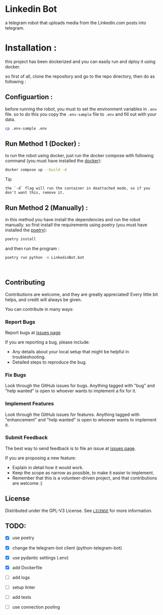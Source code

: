 # Linkedin Bot
a telegram robot that uploads media from the Linkedin.com posts into telegram.


# Installation :
this project has been dockerized and you can easily run and dploy it using docker.

so first of all, clone the repository and go to the repo directory, then do as following :


## Configuartion :  
before running the robot, you must to set the environment variables in `.env` file. so to do this you copy the `.env-sample` file to `.env` and fill out with your data.
```bash
cp .env-sample .env
```

## Run Method 1 (Docker) :
to run the robot using docker, just run the docker compose with following command (you must have installed the [docker](https://docs.docker.com/engine/install/)):
```bash
docker compose up --build -d
```

> [!TIP]
    the `-d` flag will run the container in deattached mode, so if you don't want this, remove it.


## Run Method 2 (Manually) :
in this method you have install the dependencies and run the robot manually.
so first install the requirements using poetry (you must have installed the [poetry](https://python-poetry.org/)):  
```bash
poetry install
```
<!-- - `api_id` and `api_hash` : get your api detail from https://my.telegram.org/auth
- `bot_token` : get your robot token from [@BotFather](https://t.me/BotFather) (or if you don't have, make one there)
- `proxy` : the proxy is `None` by default but if you want to connect to the telegram with proxy, here is the proxy template that you can replace it with your data.
```python
 proxy = {
     "scheme": "socks5",  # "socks4", "socks5" and "http" are supported
     "hostname": "11.22.33.44",
     "port": 1234,
     "username": "username",
     "password": "password"
 }
 ``` -->
 
and then run the program :
```bash
poetry run python -m LinkedinBot.bot
```
<br>

<!-- CONTRIBUTING -->

## Contributing

Contributions are welcome, and they are greatly appreciated! Every little bit helps, and credit will always be given.

You can contribute in many ways:
### Report Bugs

Report bugs at [issues page][repo-url]

If you are reporting a bug, please include:
- Any details about your local setup that might be helpful in troubleshooting.
- Detailed steps to reproduce the bug.

### Fix Bugs

Look through the GitHub issues for bugs. Anything tagged with "bug" and "help wanted" is open to whoever wants to implement a fix for it.

### Implement Features
Look through the GitHub issues for features. Anything tagged with "enhancement" and "help wanted" is open to whoever wants to implement it.

<!--
### Write Documentation

Linkedin Bot could always use more documentation, whether as part of the official docs, in docstrings, or even on the web in blog posts, articles, and such.
-->

### Submit Feedback
The best way to send feedback is to file an issue at [issues page][repo-url].

If you are proposing a new feature:
- Explain in detail how it would work.
- Keep the scope as narrow as possible, to make it easier to implement.
- Remember that this is a volunteer-driven project, and that contributions are welcome :)


<!-- LICENSE -->

## License

Distributed under the GPL-V3 License. See [`LICENSE`](./LICENSE) for more information.


## TODO:
- [x] use poetry
- [x] change the telegram-bot client (python-telegram-bot)
- [x] use pydantic settings (.env)
- [x] add Dockerfile
- [ ] add logs
- [ ] setup linter
- [ ] add tests
- [ ] use connection pooling



[repo-url]: https://github.com/AmirAref/linkedbot/issues
